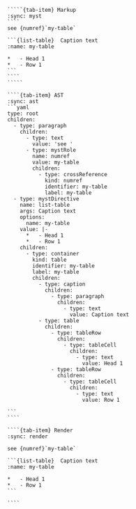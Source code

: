 ``````{tab-set}
`````{tab-item} Markup
:sync: myst
````
see {numref}`my-table`

```{list-table}  Caption text
:name: my-table

*   - Head 1
*   - Row 1
```
````
`````

````{tab-item} AST
:sync: ast
```yaml
type: root
children:
  - type: paragraph
    children:
      - type: text
        value: 'see '
      - type: mystRole
        name: numref
        value: my-table
        children:
          - type: crossReference
            kind: numref
            identifier: my-table
            label: my-table
  - type: mystDirective
    name: list-table
    args: Caption text
    options:
      name: my-table
    value: |-
      *   - Head 1
      *   - Row 1
    children:
      - type: container
        kind: table
        identifier: my-table
        label: my-table
        children:
          - type: caption
            children:
              - type: paragraph
                children:
                  - type: text
                    value: Caption text
          - type: table
            children:
              - type: tableRow
                children:
                  - type: tableCell
                    children:
                      - type: text
                        value: Head 1
              - type: tableRow
                children:
                  - type: tableCell
                    children:
                      - type: text
                        value: Row 1

```
````

````{tab-item} Render
:sync: render

see {numref}`my-table`

```{list-table}  Caption text
:name: my-table

*   - Head 1
*   - Row 1
```

````

``````

